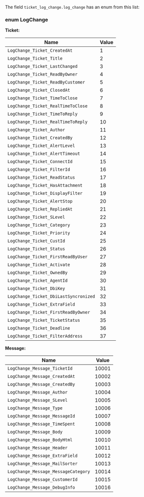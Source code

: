 
The field `ticket_log_change.log_change` has an enum from this list:

### enum LogChange

**Ticket:**

| Name | Value |
|---|---|
| `LogChange_Ticket_CreatedAt` | 1 |
| `LogChange_Ticket_Title` | 2 |
| `LogChange_Ticket_LastChanged` | 3 |
| `LogChange_Ticket_ReadByOwner` | 4 |
| `LogChange_Ticket_ReadByCustomer` | 5 |
| `LogChange_Ticket_ClosedAt` | 6 |
| `LogChange_Ticket_TimeToClose` | 7 |
| `LogChange_Ticket_RealTimeToClose` | 8 |
| `LogChange_Ticket_TimeToReply` | 9 |
| `LogChange_Ticket_RealTimeToReply` | 10 |
| `LogChange_Ticket_Author` | 11 |
| `LogChange_Ticket_CreatedBy` | 12 |
| `LogChange_Ticket_AlertLevel` | 13 |
| `LogChange_Ticket_AlertTimeout` | 14 |
| `LogChange_Ticket_ConnectId` | 15 |
| `LogChange_Ticket_FilterId`| 16 |
| `LogChange_Ticket_ReadStatus` | 17 |
| `LogChange_Ticket_HasAttachment` | 18 |
| `LogChange_Ticket_DisplayFilter` | 19 |
| `LogChange_Ticket_AlertStop` | 20 |
| `LogChange_Ticket_RepliedAt` | 21 |
| `LogChange_Ticket_SLevel` | 22 |
| `LogChange_Ticket_Category` | 23 |
| `LogChange_Ticket_Priority` | 24 |
| `LogChange_Ticket_CustId` | 25 |
| `LogChange_Ticket_Status` | 26 |
| `LogChange_Ticket_FirstReadByUser` | 27 |
| `LogChange_Ticket_Activate` | 28 |
| `LogChange_Ticket_OwnedBy` | 29 |
| `LogChange_Ticket_AgentId` | 30 |
| `LogChange_Ticket_DbiKey` | 31 |
| `LogChange_Ticket_DbiLastSyncronized` | 32 |
| `LogChange_Ticket_ExtraField` | 33 |
| `LogChange_Ticket_FirstReadByOwner` | 34 |
| `LogChange_Ticket_TicketStatus` | 35 |
| `LogChange_Ticket_Deadline` | 36 |
| `LogChange_Ticket_FilterAddress` | 37 |

**Message:**

| Name | Value |
|---|---|
| `LogChange_Message_TicketId` | 10001 |
| `LogChange_Message_CreatedAt` | 10002 |
| `LogChange_Message_CreatedBy` | 10003 |
| `LogChange_Message_Author` | 10004 |
| `LogChange_Message_SLevel` | 10005 |
| `LogChange_Message_Type` | 10006 |
| `LogChange_Message_MessageId` | 10007 |
| `LogChange_Message_TimeSpent` | 10008 |
| `LogChange_Message_Body` | 10009 |
| `LogChange_Message_BodyHtml` | 10010 |
| `LogChange_Message_Header` | 10011 |
| `LogChange_Message_ExtraField` | 10012 |
| `LogChange_Message_MailSorter` | 10013 |
| `LogChange_Message_MessageCategory` | 10014 |
| `LogChange_Message_CustomerId` | 10015 |
| `LogChange_Message_DebugInfo` | 10016 |
